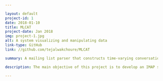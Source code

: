 ```yaml
---

layout: default
project-id: 1
date: 2018-01-10
title: MLCAT
project-date: Jan 2018
img: project-1.jpg
alt: A system visualizing and manipulating data
link-type: GitHub
link: //github.com/tejalwakchoure/MLCAT

summary: A mailing list parser that constructs time-varying conversation thread hypergraphs revealing communication patterns to form predictive models for the network.

description: The main objective of this project is to develop an IMAP server-based mailing list parser to extract information such as senders and time stamps. The study of these interactions helped us construct organisational structures and derive local and global communication patterns. The objective of this research was to answer questions about the invariant characteristics of a discussion thread, updates to mailing list filters to remove spam messages for subscribers, and modelling of temporal behaviour. We used the <a href="https://www.mapequation.org/infomap/">Infomap community detection</a> algorithm for multilevel community detection analysis. Relevant labels were associated from text mined using the WordNet lemmatizer. <br /> <br /> This project can be used to identify the structure of the community, make predictive models, and assign weights based on the activeness of each user amongst other activities. For example, in cases where discussions happen slowly in time, authors arrive slowly and the discussion spans many generations of nodes. When discussions end quickly, however, authors arrive quickly and the discussion ends within a few generations. We can attribute this behaviour to the popularity of the topic - authors come in from many sources for popular and generic topics but for specialised ones, help trickles in slowly. The question we ask then is, what are these popular threads? Can text mining help us detect them?

---
```

